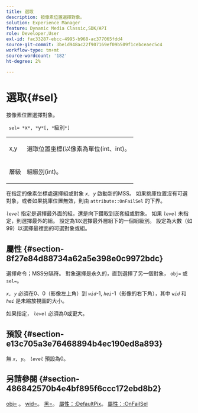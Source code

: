 ```yaml
---
title: 選取
description: 按像素位置選擇對象。
solution: Experience Manager
feature: Dynamic Media Classic,SDK/API
role: Developer,User
exl-id: fac33287-ebcc-4995-b968-ac377065fdd4
source-git-commit: 3be1d948ac22f907169ef09b509f1cebceaec5c4
workflow-type: tm+mt
source-wordcount: '182'
ht-degree: 2%

---
```


# 選取{#sel}

按像素位置選擇對象。

` sel= *`x`*, *`y`*[, *`級別`*]`

<table id="simpletable_247FF35D791C43D3AB433B8CF49F8C91"> 
 <tr class="strow"> 
  <td class="stentry"> <p> <span class="varname"> x,y </span> </p> </td> 
  <td class="stentry"> <p>選取位置坐標(以像素為單位(int、int)。 </p> </td> 
 </tr> 
 <tr class="strow"> 
  <td class="stentry"> <p> <span class="varname"> 層級 </span> </p> </td> 
  <td class="stentry"> <p>組級別(int)。 </p> </td> 
 </tr> 
</table>

在指定的像素坐標處選擇組或對象 *`x, y`* 啟動新的MSS。 如果挑庫位置沒有可選對象，或者如果挑庫位置無效，則由 `attribute::OnFailSel` 的下界。

*`level`* 指定是選擇最外面的組，還是向下鑽取到嵌套組或對象。 如果 *`level`* 未指定，則選擇最外的組。 設定為1以選擇最外層組下的一個組級別。 設定為大數（如99）以選擇最裡面的可選對象或組。

## 屬性 {#section-8f27e84d88734a62a5e398e0c9972bdc}

選擇命令；MSS分隔符。 對象選擇是永久的，直到選擇了另一個對象， `obj=` 或 `sel=`。

*`x, y`* 必須在0、0（影像左上角）到 *`wid`*-1, *`hei`*-1（影像的右下角），其中 *`wid`* 和 *`hei`* 是未縮放視圖的大小。

如果指定， *`level`* 必須為0或更大。

## 預設 {#section-e13c705a3e76468894b4ec190ed8a893}

無 *`x, y`*。 *`level`* 預設為0。

## 另請參閱 {#section-486842570b4e4bf895f6ccc172ebd8b2}

[obj=](../../../../../ir-api/http-protocol/image-rendering-api-ref/c-ir-http-protocol-ref/c-ir-http-protocol-command-reference/r-ir-obj.md#reference-31e7dac7931b4e0eb3c7589f120a1e6a) 。 [wid=](../../../../../ir-api/http-protocol/image-rendering-api-ref/c-ir-http-protocol-ref/c-ir-http-protocol-command-reference/r-ir-wid.md#reference-b7e691b0624941168c94b2749ae233ec)。 [黑=](../../../../../ir-api/http-protocol/image-rendering-api-ref/c-ir-http-protocol-ref/c-ir-http-protocol-command-reference/r-ir-hei.md#reference-1c08f60365a94417a39867c09cac5478)。 [屬性：:DefaultPix](../../../../../ir-api/material-cat/image-rendering-api-ref/c-ir-material-catalog/c-ir-attributes-reference/r-ir-defaultpix.md#reference-102c98f9b5d24d2aaaeb756653fb0e6f)。 [屬性：:OnFailSel](../../../../../ir-api/material-cat/image-rendering-api-ref/c-ir-material-catalog/c-ir-attributes-reference/r-ir-onfailsel.md#reference-f95e4a4a3c02412b87a2b0acca8a5513)
